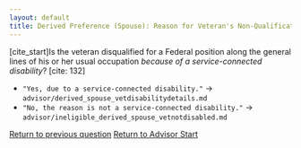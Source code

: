```yaml
---
layout: default
title: Derived Preference (Spouse): Reason for Veteran's Non-Qualification
---
```


[cite_start]Is the veteran disqualified for a Federal position along the general lines of his or her usual occupation *because of a service-connected disability*? [cite: 132]

*   `"Yes, due to a service-connected disability."` -> `advisor/derived_spouse_vetdisabilitydetails.md`
*   `"No, the reason is not a service-connected disability."` -> `advisor/ineligible_derived_spouse_vetnotdisabled.md`

[Return to previous question](./derived_spouse_vetqualifiedforemployment.md)
[Return to Advisor Start](./start.md)
